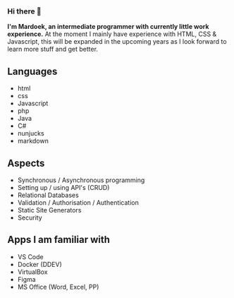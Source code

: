 ### Hi there 👋
**I'm Mardoek, an intermediate programmer with currently little work experience.**
At the moment I mainly have experience with HTML, CSS & Javascript, this will be expanded in the upcoming years as I look forward to learn more stuff and get better.

## Languages
- html
- css
- Javascript
- php
- Java
- C#
- nunjucks
- markdown
## Aspects
- Synchronous / Asynchronous programming
- Setting up / using API's (CRUD)
- Relational Databases
- Validation / Authorisation / Authentication
- Static Site Generators
- Security
## Apps I am familiar with
- VS Code
- Docker (DDEV)
- VirtualBox
- Figma
- MS Office (Word, Excel, PP)

<!--
**pgm-mardoekthienpondt/pgm-mardoekthienpondt** is a ✨ _special_ ✨ repository because its `README.md` (this file) appears on your GitHub profile.

Here are some ideas to get you started:

- 🔭 I’m currently working on ...
- 🌱 I’m currently learning ...
- 👯 I’m looking to collaborate on ...
- 🤔 I’m looking for help with ...
- 💬 Ask me about ...
- 📫 How to reach me: ...
- 😄 Pronouns: ...
- ⚡ Fun fact: ...
-->
